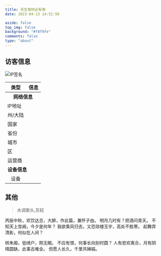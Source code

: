 ```yaml
---
title: 天生我材必有用
date: 2023-04-13 14:52:58

aside: false
top_img: false
background: "#f8f9fe"
comments: false
type: "about"
---
```





## 访客信息

![IP签名](https://tool.lu/netcard/ "访客IP")

<!-- 在表格中添加 id 以便于通过 JavaScript 获取元素 -->
<table>
    <thead>
    <tr>
        <th>类型</th>
        <th>信息</th>
    </tr>
    </thead>
    <tbody>
    <tr>
        <td colspan="2" style="text-align:center" ><b>网络信息</b></td>
    </tr>
    <tr>
        <td>IP地址</td>
        <td><div id="userAgentIp"></div></td>
    </tr>
    <tr>
        <td>州/大陆</td>
        <td><div id="userAgentState"></div></td>
    </tr>
    <tr>
        <td>国家</td>
        <td><div id="userAgentCountry"></div></td>
    </tr>
    <tr>
        <td>省份</td>
        <td><div id="userAgentProv"></div></td>
    </tr>
    <tr>
        <td>城市</td>
        <td><div id="userAgentCity"></div></td>
    </tr>
    <tr>
        <td>区</td>
        <td><div id="userAgentDistrict"></div></td>
    </tr>
    <tr>
        <td>运营商</td>
        <td><div id="userAgentISP"></div></td>
    </tr>
    <tr>
        <td colspan="2"><b>设备信息</b></td>
    </tr>
    <tr>
        <td style="text-align:center">设备</td>
        <td><div id="userAgentDevice"></div></td>
    </tr>
    </tbody>
</table>

<!-- 在模板文件中添加 JavaScript 代码 -->
<script>
    (async function() {
    async function getIpInfo() {
        var fetchUrl = "https://api.qjqq.cn/api/Local";
        try {
            var response = await fetch(fetchUrl);
            var json = await response.json();

            var ip = json.ip;
            var continent = json.data.continent;
            var country = json.data.country;
            var prov = json.data.prov;
            var city = json.data.city;
            var district = json.data.district;
            var isp = json.data.isp;

            document.getElementById("userAgentIp").innerHTML = ip;
            document.getElementById("userAgentState").innerHTML = continent;
            document.getElementById("userAgentCountry").innerHTML = country;
            document.getElementById("userAgentProv").innerHTML = prov;
            document.getElementById("userAgentCity").innerHTML = city;
            document.getElementById("userAgentDistrict").innerHTML = district;
            document.getElementById("userAgentISP").innerHTML = isp;

            var uaInfo = navigator.userAgent;
            document.getElementById("userAgentDevice").innerHTML = uaInfo;
        } catch (error) {
            console.error("An error occurred while fetching IP info:", error);
        }
    }

    await getIpInfo();
})();
</script>

## 其他

> 水调歌头,苏轼

丙辰中秋，欢饮达旦，大醉，作此篇，兼怀子由。
明月几时有？把酒问青天。
不知天上宫阙，今夕是何年？
我欲乘风归去，又恐琼楼玉宇，高处不胜寒。
起舞弄清影，何似在人间？

转朱阁，低绮户，照无眠。
不应有恨，何事长向别时圆？
人有悲欢离合，月有阴晴圆缺，此事古难全。
但愿人长久，千里共婵娟。
